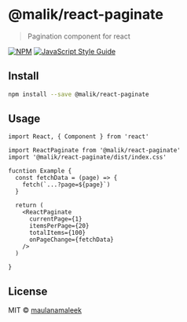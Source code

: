 # @malik/react-paginate

> Pagination component for react

[![NPM](https://img.shields.io/npm/v/@malik/react-paginate.svg)](https://www.npmjs.com/package/@malik/react-paginate) [![JavaScript Style Guide](https://img.shields.io/badge/code_style-standard-brightgreen.svg)](https://standardjs.com)

## Install

```bash
npm install --save @malik/react-paginate
```

## Usage

```tsx
import React, { Component } from 'react'

import ReactPaginate from '@malik/react-paginate'
import '@malik/react-paginate/dist/index.css'

fucntion Example {
  const fetchData = (page) => {
    fetch(`...?page=${page}`)
  }

  return (
    <ReactPaginate 
      currentPage={1}
      itemsPerPage={20}
      totalItems={100}
      onPageChange={fetchData}
    />
  )

}
```

## License

MIT © [maulanamaleek](https://github.com/maulanamaleek)
